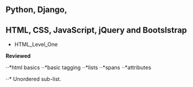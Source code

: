 ## Python, Django,

## HTML, CSS, JavaScript, jQuery and Bootslstrap 

* HTML_Level_One

**Reviewed**

⋅⋅*html basics
⋅⋅*basic tagging
⋅⋅*lists
⋅⋅*spans
⋅⋅*attributes


⋅⋅* Unordered sub-list. 

